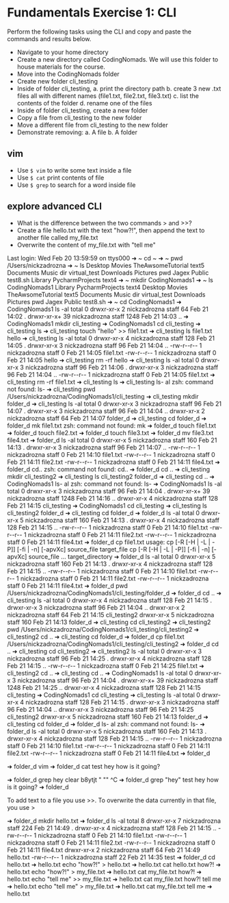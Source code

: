 # Fundamentals Exercise 1: CLI

Perform the following tasks using the CLI and copy and paste
the commands and results below.

- Navigate to your home directory
- Create a new directory called CodingNomads. We will use this folder
to house materials for the course.
- Move into the CodingNomads folder
- Create new folder cli_testing
- Inside of folder cli_testing,
    a. print the directory path
    b. create 3 new .txt files all with different names (file1.txt,
    file2.txt, file3.txt)
    c. list the contents of the folder
    d. rename one of the files
- Inside of folder cli_testing, create a new folder
- Copy a file from cli_testing to the new folder
- Move a different file from cli_testing to the new folder
- Demonstrate removing:
    a. A file
    b. A folder


## vim

- Use `$ vim` to write some text inside a file
- Use `$ cat` print contents of file
- Use `$ grep` to search for a word inside file


## explore advanced CLI

- What is the difference between the two commands > and >>?
- Create a file hello.txt with the text "how?!", then append the text
    to another file called my_file.txt
- Overwrite the content of my_file.txt with "tell me"


Last login: Wed Feb 20 13:59:59 on ttys000
➜  ~ cd ~
➜  ~ pwd
/Users/nickzadrozna
➜  ~ ls
Desktop           Movies            TheAwsomeTutorial text5
Documents         Music             dir               virtual_test
Downloads         Pictures          pwd
Jagex             Public            test8.sh
Library           PycharmProjects   text4
➜  ~ mkdir CodingNomads1
➜  ~ ls
CodingNomads1     Library           PycharmProjects   text4
Desktop           Movies            TheAwsomeTutorial text5
Documents         Music             dir               virtual_test
Downloads         Pictures          pwd
Jagex             Public            test8.sh
➜  ~ cd CodingNomads1
➜  CodingNomads1 ls -al
total 0
drwxr-xr-x   2 nickzadrozna  staff    64 Feb 21 14:02 .
drwxr-xr-x+ 39 nickzadrozna  staff  1248 Feb 21 14:03 ..
➜  CodingNomads1 mkdir cli_testing
➜  CodingNomads1 cd cli_testing
➜  cli_testing ls
➜  cli_testing touch "hello" >> file1.txt
➜  cli_testing ls
file1.txt hello
➜  cli_testing ls -al
total 0
drwxr-xr-x  4 nickzadrozna  staff  128 Feb 21 14:05 .
drwxr-xr-x  3 nickzadrozna  staff   96 Feb 21 14:04 ..
-rw-r--r--  1 nickzadrozna  staff    0 Feb 21 14:05 file1.txt
-rw-r--r--  1 nickzadrozna  staff    0 Feb 21 14:05 hello
➜  cli_testing rm -rf hello
➜  cli_testing ls -al
total 0
drwxr-xr-x  3 nickzadrozna  staff  96 Feb 21 14:06 .
drwxr-xr-x  3 nickzadrozna  staff  96 Feb 21 14:04 ..
-rw-r--r--  1 nickzadrozna  staff   0 Feb 21 14:05 file1.txt
➜  cli_testing rm -rf file1.txt
➜  cli_testing ls
➜  cli_testing ls- al
zsh: command not found: ls-
➜  cli_testing pwd
/Users/nickzadrozna/CodingNomads1/cli_testing
➜  cli_testing mkdir folder_d
➜  cli_testing ls -al
total 0
drwxr-xr-x  3 nickzadrozna  staff  96 Feb 21 14:07 .
drwxr-xr-x  3 nickzadrozna  staff  96 Feb 21 14:04 ..
drwxr-xr-x  2 nickzadrozna  staff  64 Feb 21 14:07 folder_d
➜  cli_testing cd folder_d
➜  folder_d mk file1.txt
zsh: command not found: mk
➜  folder_d touch file1.txt
➜  folder_d touch file2.txt
➜  folder_d touch file3.txt
➜  folder_d mv file3.txt file4.txt
➜  folder_d ls -al
total 0
drwxr-xr-x  5 nickzadrozna  staff  160 Feb 21 14:13 .
drwxr-xr-x  3 nickzadrozna  staff   96 Feb 21 14:07 ..
-rw-r--r--  1 nickzadrozna  staff    0 Feb 21 14:10 file1.txt
-rw-r--r--  1 nickzadrozna  staff    0 Feb 21 14:11 file2.txt
-rw-r--r--  1 nickzadrozna  staff    0 Feb 21 14:11 file4.txt
➜  folder_d cd..
zsh: command not found: cd..
➜  folder_d cd ..
➜  cli_testing mkdir cli_testing2
➜  cli_testing ls
cli_testing2 folder_d
➜  cli_testing cd ..
➜  CodingNomads1 ls- al
zsh: command not found: ls-
➜  CodingNomads1 ls -al
total 0
drwxr-xr-x   3 nickzadrozna  staff    96 Feb 21 14:04 .
drwxr-xr-x+ 39 nickzadrozna  staff  1248 Feb 21 14:16 ..
drwxr-xr-x   4 nickzadrozna  staff   128 Feb 21 14:15 cli_testing
➜  CodingNomads1 cd cli_testing
➜  cli_testing ls
cli_testing2 folder_d
➜  cli_testing cd folder_d
➜  folder_d ls -al
total 0
drwxr-xr-x  5 nickzadrozna  staff  160 Feb 21 14:13 .
drwxr-xr-x  4 nickzadrozna  staff  128 Feb 21 14:15 ..
-rw-r--r--  1 nickzadrozna  staff    0 Feb 21 14:10 file1.txt
-rw-r--r--  1 nickzadrozna  staff    0 Feb 21 14:11 file2.txt
-rw-r--r--  1 nickzadrozna  staff    0 Feb 21 14:11 file4.txt
➜  folder_d cp file1.txt
usage: cp [-R [-H | -L | -P]] [-fi | -n] [-apvXc] source_file target_file
       cp [-R [-H | -L | -P]] [-fi | -n] [-apvXc] source_file ... target_directory
➜  folder_d ls -al
total 0
drwxr-xr-x  5 nickzadrozna  staff  160 Feb 21 14:13 .
drwxr-xr-x  4 nickzadrozna  staff  128 Feb 21 14:15 ..
-rw-r--r--  1 nickzadrozna  staff    0 Feb 21 14:10 file1.txt
-rw-r--r--  1 nickzadrozna  staff    0 Feb 21 14:11 file2.txt
-rw-r--r--  1 nickzadrozna  staff    0 Feb 21 14:11 file4.txt
➜  folder_d pwd
/Users/nickzadrozna/CodingNomads1/cli_testing/folder_d
➜  folder_d cd ..
➜  cli_testing ls -al
total 0
drwxr-xr-x  4 nickzadrozna  staff  128 Feb 21 14:15 .
drwxr-xr-x  3 nickzadrozna  staff   96 Feb 21 14:04 ..
drwxr-xr-x  2 nickzadrozna  staff   64 Feb 21 14:15 cli_testing2
drwxr-xr-x  5 nickzadrozna  staff  160 Feb 21 14:13 folder_d
➜  cli_testing cd cli_testing2
➜  cli_testing2 pwd
/Users/nickzadrozna/CodingNomads1/cli_testing/cli_testing2
➜  cli_testing2 cd ..
➜  cli_testing cd folder_d
➜  folder_d cp file1.txt /Users/nickzadrozna/CodingNomads1/cli_testing/cli_testing2
➜  folder_d cd ..
➜  cli_testing cd cli_testing2
➜  cli_testing2 ls -al
total 0
drwxr-xr-x  3 nickzadrozna  staff   96 Feb 21 14:25 .
drwxr-xr-x  4 nickzadrozna  staff  128 Feb 21 14:15 ..
-rw-r--r--  1 nickzadrozna  staff    0 Feb 21 14:25 file1.txt
➜  cli_testing2 cd ..
➜  cli_testing cd ..
➜  CodingNomads1 ls -al
total 0
drwxr-xr-x   3 nickzadrozna  staff    96 Feb 21 14:04 .
drwxr-xr-x+ 39 nickzadrozna  staff  1248 Feb 21 14:25 ..
drwxr-xr-x   4 nickzadrozna  staff   128 Feb 21 14:15 cli_testing
➜  CodingNomads1 cd cli_testing
➜  cli_testing ls -al
total 0
drwxr-xr-x  4 nickzadrozna  staff  128 Feb 21 14:15 .
drwxr-xr-x  3 nickzadrozna  staff   96 Feb 21 14:04 ..
drwxr-xr-x  3 nickzadrozna  staff   96 Feb 21 14:25 cli_testing2
drwxr-xr-x  5 nickzadrozna  staff  160 Feb 21 14:13 folder_d
➜  cli_testing cd folder_d
➜  folder_d ls- al
zsh: command not found: ls-
➜  folder_d ls -al
total 0
drwxr-xr-x  5 nickzadrozna  staff  160 Feb 21 14:13 .
drwxr-xr-x  4 nickzadrozna  staff  128 Feb 21 14:15 ..
-rw-r--r--  1 nickzadrozna  staff    0 Feb 21 14:10 file1.txt
-rw-r--r--  1 nickzadrozna  staff    0 Feb 21 14:11 file2.txt
-rw-r--r--  1 nickzadrozna  staff    0 Feb 21 14:11 file4.txt
➜  folder_d


➜  folder_d vim
➜  folder_d cat test
hey how is it going?

➜  folder_d grep hey
clear
b8ytjt
"
""
^C
➜  folder_d grep "hey" test
hey how is it going?
➜  folder_d


To add text to a file you use >>. To overwrite the data currently in that file, you use >

➜  folder_d mkdir hello.txt
➜  folder_d ls -al
total 8
drwxr-xr-x  7 nickzadrozna  staff  224 Feb 21 14:49 .
drwxr-xr-x  4 nickzadrozna  staff  128 Feb 21 14:15 ..
-rw-r--r--  1 nickzadrozna  staff    0 Feb 21 14:10 file1.txt
-rw-r--r--  1 nickzadrozna  staff    0 Feb 21 14:11 file2.txt
-rw-r--r--  1 nickzadrozna  staff    0 Feb 21 14:11 file4.txt
drwxr-xr-x  2 nickzadrozna  staff   64 Feb 21 14:49 hello.txt
-rw-r--r--  1 nickzadrozna  staff   22 Feb 21 14:35 test
➜  folder_d cd hello.txt
➜  hello.txt echo "how?\!" > hello.txt
➜  hello.txt cat hello.txt
how?!
➜  hello.txt echo "how?\!" > my_file.txt
➜  hello.txt cat my_file.txt
how?!
➜  hello.txt echo "tell me" >> my_file.txt
➜  hello.txt cat my_file.txt
how?!
tell me
➜  hello.txt echo "tell me" > my_file.txt
➜  hello.txt cat my_file.txt
tell me
➜  hello.txt
